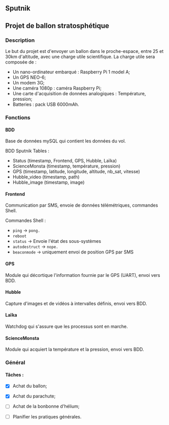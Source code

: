 ## Sputnik

## Projet de ballon stratosphétique
### Description

Le but du projet est d'envoyer un ballon dans le proche-espace, entre 25 et 30km d'altitude, avec une charge utile scientifique. La charge utile sera composée de : 

- Un nano-ordinateur embarqué : Raspberry Pi 1 model A;
- Un GPS NEO-6;
- Un modem 3G;
- Une caméra 1080p : caméra Raspberry Pi;
- Une carte d'acquisition de données analogiques : Température, pression;
- Batteries : pack USB 6000mAh.

### Fonctions

#### BDD
Base de données mySQL qui contient les données du vol.

BDD Sputnik
Tables :
- Status (timestamp, Frontend, GPS, Hubble, Laïka)
- ScienceMonsta (timestamp, température, pression)
- GPS (timestamp, latitude, longitude, altitude, nb_sat, vitesse)
- Hubble_video (timestamp, path)
- Hubble_image (timestamp, image)

#### Frontend
Communication par SMS, envoie de données télémétriques, commandes Shell.

Commandes Shell :
- ``ping`` -> ``pong.``
- ``reboot``
- ``status`` -> Envoie l'état des sous-systèmes
- ``autodestruct`` -> ``nope.``
- ``beaconmode`` -> uniquement envoi de position GPS par SMS

#### GPS
Module qui décortique l'information fournie par le GPS (UART), envoi vers BDD.

#### Hubble
Capture d'images et de vidéos à intervalles définis, envoi vers BDD.

#### Laïka
Watchdog qui s'assure que les processus sont en marche.

#### ScienceMonsta
Module qui acquiert la température et la pression, envoi vers BDD.

### Général

#### Tâches :

- [x] Achat du ballon;
- [x] Achat du parachute;
- [ ] Achat de la bonbonne d'hélium;
- [ ] Planifier les pratiques générales.
 
